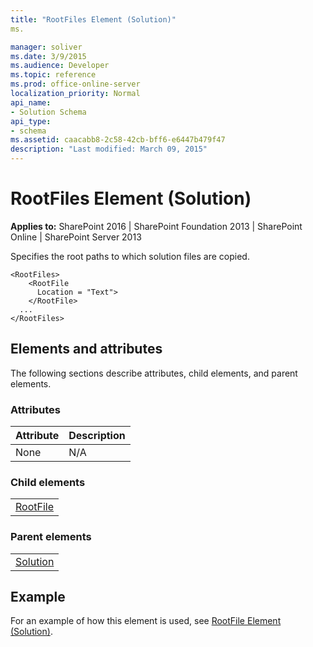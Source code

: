 ```yaml
---
title: "RootFiles Element (Solution)"
ms.

manager: soliver
ms.date: 3/9/2015
ms.audience: Developer
ms.topic: reference
ms.prod: office-online-server
localization_priority: Normal
api_name:
- Solution Schema
api_type:
- schema
ms.assetid: caacabb8-2c58-42cb-bff6-e6447b479f47
description: "Last modified: March 09, 2015"
---
```


# RootFiles Element (Solution)

 
  
 **Applies to:** SharePoint 2016 | SharePoint Foundation 2013 | SharePoint Online | SharePoint Server 2013
  
Specifies the root paths to which solution files are copied.
  
```
<RootFiles>
    <RootFile
      Location = "Text">
    </RootFile>
  ...
</RootFiles>
```

## Elements and attributes

The following sections describe attributes, child elements, and parent elements.

### Attributes

|**Attribute**|**Description**|
|:-----|:-----|
|None  <br/> |N/A  <br/> |
   
### Child elements

||
|:-----|
|[RootFile](rootfile-element-solution.md)|
   
### Parent elements

||
|:-----|
|[Solution](solution-element-solution.md)|
   
## Example

For an example of how this element is used, see [RootFile Element (Solution)](rootfile-element-solution.md).
  

